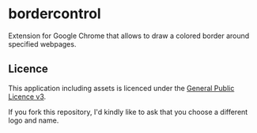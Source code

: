 # bordercontrol
Extension for Google Chrome that allows to draw a colored border around specified webpages.

## Licence
This application including assets is licenced under the [General Public Licence v3](LICENSE).

If you fork this repository, I'd kindly like to ask that you choose a different logo and name.
